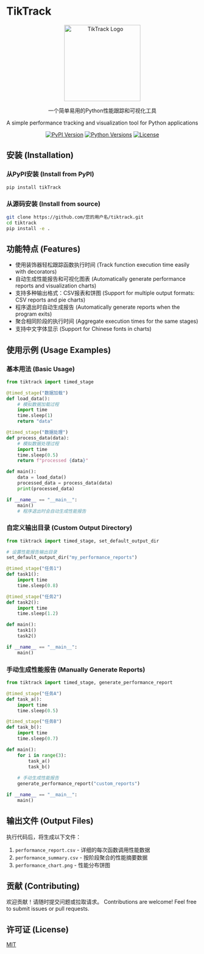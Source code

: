 # TikTrack

<div align="center">
    <img src="https://raw.githubusercontent.com/您的用户名/tiktrack/main/docs/logo.png" alt="TikTrack Logo" width="200"/>
    <p>一个简单易用的Python性能跟踪和可视化工具</p>
    <p>A simple performance tracking and visualization tool for Python applications</p>
    <p>
        <a href="https://pypi.org/project/tikTrack/"><img src="https://img.shields.io/pypi/v/tikTrack.svg" alt="PyPI Version"></a>
        <a href="https://pypi.org/project/tikTrack/"><img src="https://img.shields.io/pypi/pyversions/tikTrack.svg" alt="Python Versions"></a>
        <a href="https://github.com/您的用户名/tiktrack/blob/main/LICENSE"><img src="https://img.shields.io/github/license/您的用户名/tiktrack.svg" alt="License"></a>
    </p>
</div>

## 安装 (Installation)

### 从PyPI安装 (Install from PyPI)
```bash
pip install tikTrack
```

### 从源码安装 (Install from source)
```bash
git clone https://github.com/您的用户名/tiktrack.git
cd tiktrack
pip install -e .
```

## 功能特点 (Features)

- 使用装饰器轻松跟踪函数执行时间 (Track function execution time easily with decorators)
- 自动生成性能报告和可视化图表 (Automatically generate performance reports and visualization charts)
- 支持多种输出格式：CSV报表和饼图 (Support for multiple output formats: CSV reports and pie charts)
- 程序退出时自动生成报告 (Automatically generate reports when the program exits)
- 聚合相同阶段的执行时间 (Aggregate execution times for the same stages)
- 支持中文字体显示 (Support for Chinese fonts in charts)

## 使用示例 (Usage Examples)

### 基本用法 (Basic Usage)

```python
from tiktrack import timed_stage

@timed_stage("数据加载")
def load_data():
    # 模拟数据加载过程
    import time
    time.sleep(1)
    return "data"

@timed_stage("数据处理")
def process_data(data):
    # 模拟数据处理过程
    import time
    time.sleep(0.5)
    return f"processed {data}"

def main():
    data = load_data()
    processed_data = process_data(data)
    print(processed_data)

if __name__ == "__main__":
    main()
    # 程序退出时会自动生成性能报告
```

### 自定义输出目录 (Custom Output Directory)

```python
from tiktrack import timed_stage, set_default_output_dir

# 设置性能报告输出目录
set_default_output_dir("my_performance_reports")

@timed_stage("任务1")
def task1():
    import time
    time.sleep(0.8)

@timed_stage("任务2")
def task2():
    import time
    time.sleep(1.2)

def main():
    task1()
    task2()

if __name__ == "__main__":
    main()
```

### 手动生成性能报告 (Manually Generate Reports)

```python
from tiktrack import timed_stage, generate_performance_report

@timed_stage("任务A")
def task_a():
    import time
    time.sleep(0.5)

@timed_stage("任务B")
def task_b():
    import time
    time.sleep(0.7)

def main():
    for i in range(3):
        task_a()
        task_b()
    
    # 手动生成性能报告
    generate_performance_report("custom_reports")

if __name__ == "__main__":
    main()
```

## 输出文件 (Output Files)

执行代码后，将生成以下文件：

1. `performance_report.csv` - 详细的每次函数调用性能数据
2. `performance_summary.csv` - 按阶段聚合的性能摘要数据
3. `performance_chart.png` - 性能分布饼图

## 贡献 (Contributing)

欢迎贡献！请随时提交问题或拉取请求。
Contributions are welcome! Feel free to submit issues or pull requests.

## 许可证 (License)

[MIT](LICENSE) 